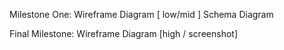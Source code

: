 

Milestone One:
    Wireframe Diagram [ low/mid ]
    Schema Diagram


Final Milestone:
    Wireframe Diagram [high / screenshot]


